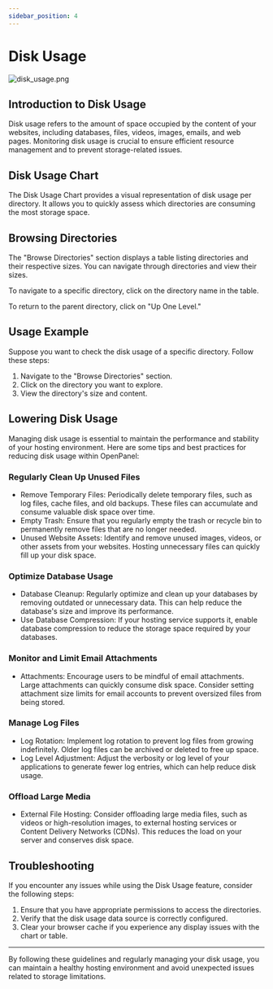 ```yaml
---
sidebar_position: 4
---
```


# Disk Usage

![disk_usage.png](/img/panel/v2/disk_usage-1efbc5d2ebaeba60e4d2e1d8d903a36a.png)

## Introduction to Disk Usage

Disk usage refers to the amount of space occupied by the content of your websites, including databases, files, videos, images, emails, and web pages. Monitoring disk usage is crucial to ensure efficient resource management and to prevent storage-related issues.

## Disk Usage Chart

The Disk Usage Chart provides a visual representation of disk usage per directory. It allows you to quickly assess which directories are consuming the most storage space.

## Browsing Directories

The "Browse Directories" section displays a table listing directories and their respective sizes. You can navigate through directories and view their sizes.

To navigate to a specific directory, click on the directory name in the table.

To return to the parent directory, click on "Up One Level."


## Usage Example
Suppose you want to check the disk usage of a specific directory. Follow these steps:

1. Navigate to the "Browse Directories" section.
2. Click on the directory you want to explore.
3. View the directory's size and content.

## Lowering Disk Usage

Managing disk usage is essential to maintain the performance and stability of your hosting environment. Here are some tips and best practices for reducing disk usage within OpenPanel:

### Regularly Clean Up Unused Files
- Remove Temporary Files: Periodically delete temporary files, such as log files, cache files, and old backups. These files can accumulate and consume valuable disk space over time.
- Empty Trash: Ensure that you regularly empty the trash or recycle bin to permanently remove files that are no longer needed.
- Unused Website Assets: Identify and remove unused images, videos, or other assets from your websites. Hosting unnecessary files can quickly fill up your disk space.

### Optimize Database Usage
- Database Cleanup: Regularly optimize and clean up your databases by removing outdated or unnecessary data. This can help reduce the database's size and improve its performance.
- Use Database Compression: If your hosting service supports it, enable database compression to reduce the storage space required by your databases.

### Monitor and Limit Email Attachments
- Attachments: Encourage users to be mindful of email attachments. Large attachments can quickly consume disk space. Consider setting attachment size limits for email accounts to prevent oversized files from being stored.

### Manage Log Files
- Log Rotation: Implement log rotation to prevent log files from growing indefinitely. Older log files can be archived or deleted to free up space.
- Log Level Adjustment: Adjust the verbosity or log level of your applications to generate fewer log entries, which can help reduce disk usage.

### Offload Large Media
- External File Hosting: Consider offloading large media files, such as videos or high-resolution images, to external hosting services or Content Delivery Networks (CDNs). This reduces the load on your server and conserves disk space.

## Troubleshooting
If you encounter any issues while using the Disk Usage feature, consider the following steps:

1. Ensure that you have appropriate permissions to access the directories.
2. Verify that the disk usage data source is correctly configured.
3. Clear your browser cache if you experience any display issues with the chart or table.

---

By following these guidelines and regularly managing your disk usage, you can maintain a healthy hosting environment and avoid unexpected issues related to storage limitations.
